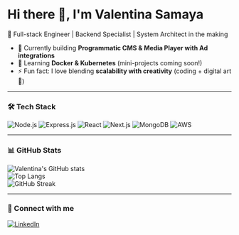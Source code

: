 # Hi there 👋, I'm Valentina Samaya

🚀 Full-stack Engineer | Backend Specialist | System Architect in the making  

- 🔭 Currently building **Programmatic CMS & Media Player with Ad integrations**  
- 🌱 Learning **Docker & Kubernetes** (mini-projects coming soon!)  
- ⚡ Fun fact: I love blending **scalability with creativity** (coding + digital art 🎨)  

---

### 🛠 Tech Stack
![Node.js](https://img.shields.io/badge/-Node.js-339933?logo=node.js&logoColor=white)
![Express.js](https://img.shields.io/badge/-Express.js-000000?logo=express&logoColor=white)
![React](https://img.shields.io/badge/-React-61DAFB?logo=react&logoColor=black)
![Next.js](https://img.shields.io/badge/-Next.js-000000?logo=next.js&logoColor=white)
![MongoDB](https://img.shields.io/badge/-MongoDB-47A248?logo=mongodb&logoColor=white)
![AWS](https://img.shields.io/badge/-AWS-232F3E?logo=amazonaws&logoColor=white)

---

### 📊 GitHub Stats
![Valentina's GitHub stats](https://github-readme-stats.vercel.app/api?username=vsamaya&show_icons=true&theme=radical)  
![Top Langs](https://github-readme-stats.vercel.app/api/top-langs/?username=vsamaya&layout=compact&theme=radical)  
![GitHub Streak](https://streak-stats.demolab.com?user=vsamaya&theme=radical)  

---

### 🔗 Connect with me
[![LinkedIn](https://img.shields.io/badge/-Valentina%20Samaya-blue?logo=linkedin&logoColor=white)](https://www.linkedin.com/in/vsamaya/)  
